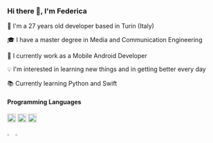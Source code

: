 ### Hi there 👋, I'm Federica

📍 I'm a 27 years old developer based in Turin (Italy)

🎓 I have a master degree in Media and Communication Engineering

📱 I currently work as a Mobile Android Developer

💡 I'm interested in learning new things and in getting better every day

📚 Currently learning Python and Swift

#### Programming Languages
<a href="#kotlin"><img id="kotlin" src="https://cdn.jsdelivr.net/gh/devicons/devicon/icons/kotlin/kotlin-original.svg" width="20"/></a>  <a href="#python"><img id="python" src="https://cdn.jsdelivr.net/gh/devicons/devicon/icons/python/python-original.svg" width="20"/></a>  <a href="#swift"><img id="swift" src="https://cdn.jsdelivr.net/gh/devicons/devicon/icons/swift/swift-original.svg" width="20"/></a>

<a href="#android"><img id="android" src="https://cdn.jsdelivr.net/gh/devicons/devicon/icons/android/android-plain.svg" width="3%" /></a>  <a href="#ios"><img id="ios" src="https://cdn.jsdelivr.net/gh/devicons/devicon/icons/apple/apple-original.svg" width="3%" /></a>
